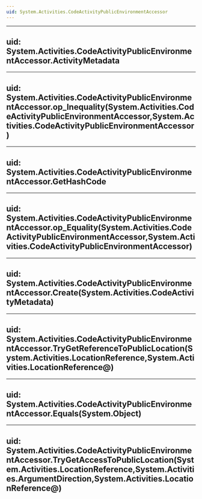 ```yaml
---
uid: System.Activities.CodeActivityPublicEnvironmentAccessor
---
```


---
uid: System.Activities.CodeActivityPublicEnvironmentAccessor.ActivityMetadata
---

---
uid: System.Activities.CodeActivityPublicEnvironmentAccessor.op_Inequality(System.Activities.CodeActivityPublicEnvironmentAccessor,System.Activities.CodeActivityPublicEnvironmentAccessor)
---

---
uid: System.Activities.CodeActivityPublicEnvironmentAccessor.GetHashCode
---

---
uid: System.Activities.CodeActivityPublicEnvironmentAccessor.op_Equality(System.Activities.CodeActivityPublicEnvironmentAccessor,System.Activities.CodeActivityPublicEnvironmentAccessor)
---

---
uid: System.Activities.CodeActivityPublicEnvironmentAccessor.Create(System.Activities.CodeActivityMetadata)
---

---
uid: System.Activities.CodeActivityPublicEnvironmentAccessor.TryGetReferenceToPublicLocation(System.Activities.LocationReference,System.Activities.LocationReference@)
---

---
uid: System.Activities.CodeActivityPublicEnvironmentAccessor.Equals(System.Object)
---

---
uid: System.Activities.CodeActivityPublicEnvironmentAccessor.TryGetAccessToPublicLocation(System.Activities.LocationReference,System.Activities.ArgumentDirection,System.Activities.LocationReference@)
---
